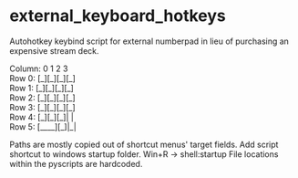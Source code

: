 # external_keyboard_hotkeys
Autohotkey keybind script for external numberpad in lieu of purchasing an expensive stream deck.

Column: 0  1  2  3  
Row 0: \[\_\]\[\_\]\[\_\]\[\_\]   
Row 1: \[\_\]\[\_\]\[\_\]\[\_\]  
Row 2: \[\_\]\[\_\]\[\_\]\[\_\]  
Row 3: \[\_\]\[\_\]\[\_\]\[\_\]  
Row 4: \[\_\]\[\_\]\[\_\]| |   
Row 5: \[\_\_\_\_\]\[\_\]|\_| 

Paths are mostly copied out of shortcut menus' target fields.
Add script shortcut to windows startup folder. Win+R -> shell:startup
File locations within the pyscripts are hardcoded.
